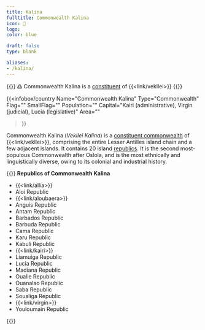 ```yaml
---
title: Kalina
fulltitle: Commonwealth Kalina
icon: 🌹
logo:
color: blue

draft: false
type: blank

aliases:
- /kalina/
---
```

{{<note>}}
߷ Commonwealth Kalina is a [constituent](/constituents/) of {{<link/vekllei>}}
{{</note>}}

{{<infobox/country
   Name="Commonwealth Kalina"
   Type="Commonwealth"
   Flag=""
   SmallFlag=""
   Population=""
   Capital="Kairi (administrative), Virgin (judicial), Lucia (legislative)"
   Area=""
 >}}

Commonwealth Kalina (*Vekllei Kalina*) is a [constituent commonwealth](/constituents/) of {{<link/vekllei>}}, comprising the entire Lesser Antilles island chain and a few adjacent islands. It contains 20 island [republics](/republics/). It is the second most-populous Commonwealth after Oslola, and is the most ethnically and linguistically diverse, owing to its colonial and industrial history.

{{<note panel>}}
**Republics of Commonwealth Kalina**

   * {{<link/allia>}}
* Aloi Republic
* {{<link/aloubaera>}}
* Anguis Republic
* Antam Republic
* Barbados Republic
* Barbuda Republic
* Cama Republic
* Karu Republic
* Kabuli Republic
* {{<link/kairi>}}
* Liamuiga Republic
* Lucia Republic
* Madiana Republic
* Oualie Republic
* Ouanalao Republic
* Saba Republic
* Soualiga Republic
* {{<link/virgin>}}
* Youloumain Republic

{{</note>}}
